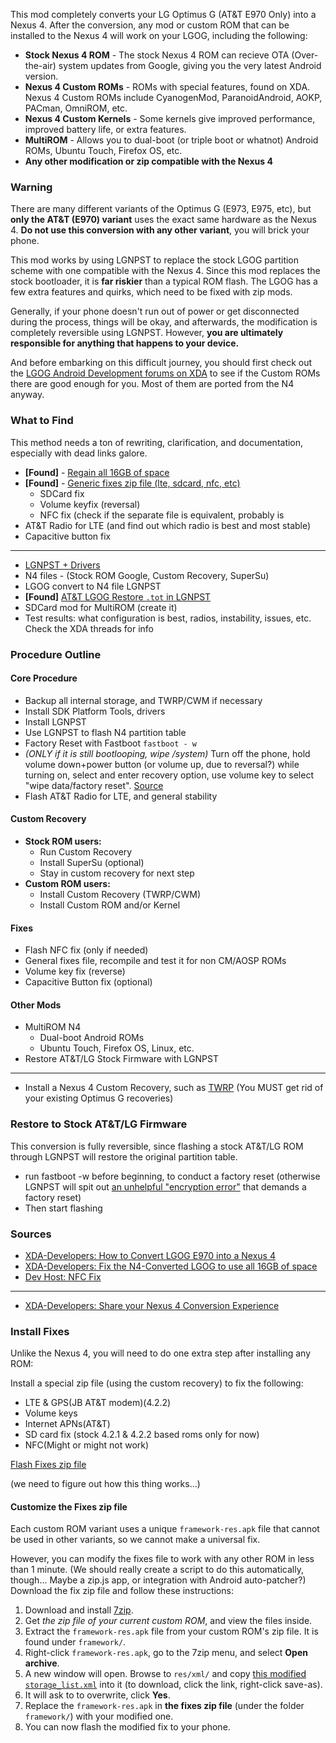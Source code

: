 This mod completely converts your LG Optimus G (AT&T E970 Only) into a Nexus 4. After the conversion, any mod or custom ROM that can be installed to the Nexus 4 will work on your LGOG, including the following:

* **Stock Nexus 4 ROM** - The stock Nexus 4 ROM can recieve OTA (Over-the-air) system updates from Google, giving you the very latest Android version.
* **Nexus 4 Custom ROMs** - ROMs with special features, found on XDA. Nexus 4 Custom ROMs include CyanogenMod, ParanoidAndroid, AOKP, PACman, OmniROM, etc.
* **Nexus 4 Custom Kernels** - Some kernels give improved performance, improved battery life, or extra features.
* **MultiROM** - Allows you to dual-boot (or triple boot or whatnot) Android ROMs, Ubuntu Touch, Firefox OS, etc.
* **Any other modification or zip compatible with the Nexus 4**

### Warning

There are many different variants of the Optimus G (E973, E975, etc), but **only the AT&T (E970) variant** uses the exact same hardware as the Nexus 4. **Do not use this conversion with any other variant**, you will brick your phone.

This mod works by using LGNPST to replace the stock LGOG partition scheme with one compatible with the Nexus 4. Since this mod replaces the stock bootloader, it is **far riskier** than a typical ROM flash. The LGOG has a few extra features and quirks, which need to be fixed with zip mods.

Generally, if your phone doesn't run out of power or get disconnected during the process, things will be okay, and afterwards, the modification is completely reversible using LGNPST. However, **you are ultimately responsible for anything that happens to your device.**

And before embarking on this difficult journey, you should first check out the [LGOG Android Development forums on XDA](http://forum.xda-developers.com/forumdisplay.php?f=1921) to see if the Custom ROMs there are good enough for you. Most of them are ported from the N4 anyway.

### What to Find

This method needs a ton of rewriting, clarification, and documentation, especially with dead links galore.

* **[Found]** - [Regain all 16GB of space](http://forum.xda-developers.com/showthread.php?t=2160124)
* **[Found]** - [Generic fixes zip file (lte, sdcard, nfc, etc)](http://forum.xda-developers.com/showthread.php?t=2117576)
    * SDCard fix
    * Volume keyfix (reversal)
    * NFC fix (check if the separate file is equivalent, probably is
* AT&T Radio for LTE (and find out which radio is best and most stable)
* Capacitive button fix

---

* [LGNPST + Drivers](http://pastebin.com/g8hXBaaA)
* N4 files - (Stock ROM Google, Custom Recovery, SuperSu)
* LGOG convert to N4 file LGNPST
* **[Found]** [AT&T LGOG Restore `.tot` in LGNPST](http://forum.xda-developers.com/showthread.php?t=1984545)
* SDCard mod for MultiROM (create it)
* Test results: what configuration is best, radios, instability, issues, etc. Check the XDA threads for info

### Procedure Outline

#### Core Procedure

* Backup all internal storage, and TWRP/CWM if necessary
* Install SDK Platform Tools, drivers
* Install LGNPST
* Use LGNPST to flash N4 partition table
* Factory Reset with Fastboot `fastboot - w`
* *(ONLY if it is still bootlooping, wipe /system)* Turn off the phone, hold volume down+power button (or volume up, due to reversal?) while turning on, select and enter recovery option, use volume key to select "wipe data/factory reset". [Source](http://forum.xda-developers.com/showpost.php?p=36976814&postcount=412)
* Flash AT&T Radio for LTE, and general stability

#### Custom Recovery

* **Stock ROM users:**
    * Run Custom Recovery
    * Install SuperSu (optional)
    * Stay in custom recovery for next step
* **Custom ROM users:**
    * Install Custom Recovery (TWRP/CWM)
    * Install Custom ROM and/or Kernel

#### Fixes

* Flash NFC fix (only if needed)
* General fixes file, recompile and test it for non CM/AOSP ROMs
* Volume key fix (reverse)
* Capacitive Button fix (optional)

#### Other Mods

* MultiROM N4
    * Dual-boot Android ROMs
    * Ubuntu Touch, Firefox OS, Linux, etc.
* Restore AT&T/LG Stock Firmware with LGNPST

---

* Install a Nexus 4 Custom Recovery, such as [TWRP](http://forum.xda-developers.com/showthread.php?t=2010984) (You MUST get rid of your existing Optimus G recoveries)

### Restore to Stock AT&T/LG Firmware

This conversion is fully reversible, since flashing a stock AT&T/LG ROM through LGNPST will restore the original partition table.

* run fastboot -w before beginning, to conduct a factory reset (otherwise LGNPST will spit out [an unhelpful "encryption error"](http://forum.xda-developers.com/showpost.php?p=40178202&postcount=365) that demands a factory reset)
* Then start flashing

### Sources

* [XDA-Developers: How to Convert LGOG E970 into a Nexus 4](http://forum.xda-developers.com/showthread.php?t=2099784)
* [XDA-Developers: Fix the N4-Converted LGOG to use all 16GB of space](http://forum.xda-developers.com/showthread.php?t=2160124)
* [Dev Host: NFC Fix](http://d-h.st/51v)

---

* [XDA-Developers: Share your Nexus 4 Conversion Experience](http://forum.xda-developers.com/showthread.php?t=2160124)

### Install Fixes

Unlike the Nexus 4, you will need to do one extra step after installing any ROM: 

Install a special zip file (using the custom recovery) to fix the following:

* LTE & GPS(JB AT&T modem)(4.2.2)
* Volume keys
* Internet APNs(AT&T)
* SD card fix (stock 4.2.1 & 4.2.2 based roms only for now)
* NFC(Might or might not work)

[Flash Fixes zip file](http://forum.xda-developers.com/showthread.php?t=2117576)

(we need to figure out how this thing works...)

#### Customize the Fixes zip file

Each custom ROM variant uses a unique `framework-res.apk` file that cannot be used in other variants, so we cannot make a universal fix. 

However, you can modify the fixes file to work with any other ROM in less than 1 minute. (We should really create a script to do this automatically, though... Maybe a zip.js app, or integration with Android auto-patcher?) Download the fix zip file and follow these instructions:

1. Download and install [7zip](http://www.7-zip.org/).
2. Get *the zip file of your current custom ROM*, and view the files inside.
2. Extract the `framework-res.apk` file from your custom ROM's zip file. It is found under `framework/`.
3. Right-click `framework-res.apk`, go to the 7zip menu, and select **Open archive**.
4. A new window will open. Browse to `res/xml/` and copy [this modified `storage_list.xml`](https://dl.dropbox.com/u/35009953/storage_list.xml) into it (to download, click the link, right-click save-as).
5. It will ask to to overwrite, click **Yes**.
6. Replace the `framework-res.apk` in **the fixes zip file** (under the folder `framework/`) with your modified one.
7. You can now flash the modified fix to your phone.